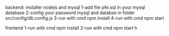backend: installer nodejs and mysql
1-add file pfe.sql in your mysql database
2-config your password mysql and databse in folder src/config/db.config.js
3-run with cmd npm install
4-run with cmd npm start

frontend 
1-run with cmd npm install
2-run with cmd npm start
h

